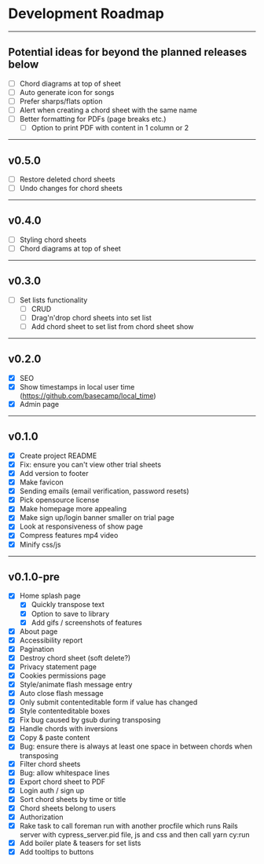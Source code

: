 # Development Roadmap
---

## Potential ideas for beyond the planned releases below
- [ ] Chord diagrams at top of sheet
- [ ] Auto generate icon for songs
- [ ] Prefer sharps/flats option
- [ ] Alert when creating a chord sheet with the same name
- [ ] Better formatting for PDFs (page breaks etc.)
  - [ ] Option to print PDF with content in 1 column or 2

---

## v0.5.0
- [ ] Restore deleted chord sheets
- [ ] Undo changes for chord sheets

---

## v0.4.0
- [ ] Styling chord sheets
- [ ] Chord diagrams at top of sheet

---

## v0.3.0
- [ ] Set lists functionality
  - [ ] CRUD
  - [ ] Drag'n'drop chord sheets into set list
  - [ ] Add chord sheet to set list from chord sheet show

---
## v0.2.0
- [x] SEO
- [x] Show timestamps in local user time (https://github.com/basecamp/local_time)
- [x] Admin page

---
## v0.1.0
- [x] Create project README
- [x] Fix: ensure you can't view other trial sheets
- [x] Add version to footer
- [x] Make favicon
- [x] Sending emails (email verification, password resets)
- [x] Pick opensource license
- [x] Make homepage more appealing
- [x] Make sign up/login banner smaller on trial page
- [x] Look at responsiveness of show page
- [x] Compress features mp4 video
- [x] Minify css/js

---
## v0.1.0-pre
- [x] Home splash page
  - [x] Quickly transpose text
  - [x] Option to save to library
  - [x] Add gifs / screenshots of features
- [x] About page
- [x] Accessibility report
- [x] Pagination
- [x] Destroy chord sheet (soft delete?)
- [x] Privacy statement page
- [x] Cookies permissions page
- [x] Style/animate flash message entry
- [x] Auto close flash message
- [x] Only submit contenteditable form if value has changed
- [x] Style contenteditable boxes
- [x] Fix bug caused by gsub during transposing
- [x] Handle chords with inversions
- [x] Copy & paste content
- [x] Bug: ensure there is always at least one space in between chords when transposing
- [x] Filter chord sheets
- [x] Bug: allow whitespace lines
- [x] Export chord sheet to PDF
- [x] Login auth / sign up
- [x] Sort chord sheets by time or title
- [x] Chord sheets belong to users
- [x] Authorization
- [x] Rake task to call foreman run with another procfile which runs Rails server with cypress_server.pid file, js and css and then call yarn cy:run
- [x] Add boiler plate & teasers for set lists
- [x] Add tooltips to buttons
